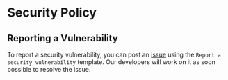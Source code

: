 # Security Policy

## Reporting a Vulnerability

To report a security vulnerability, you can post an [issue](https://github.com/flamboyantpenguin/easysftp/issues) using the `Report a security vulnerability` template. Our developers will work on it as soon possible to resolve the issue.
